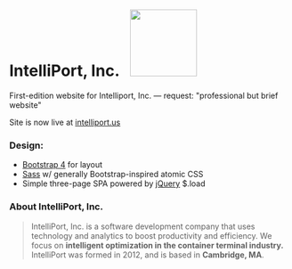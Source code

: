 # IntelliPort, Inc. &nbsp; <img src="http://intelliport.us/images/svg/ship-purple.svg" width="120px">

First-edition website for Intelliport, Inc. — request: "professional but brief website"

Site is now live at [intelliport.us](http://intelliport.us)

### Design:
* [Bootstrap 4](https://getbootstrap.com/) for layout
* [Sass](http://sass-lang.com/) w/ generally Bootstrap-inspired atomic CSS
* Simple three-page SPA powered by [jQuery](http://jquery.com/) $.load

### About IntelliPort, Inc.
> IntelliPort, Inc. is a software development company that uses technology and analytics to boost productivity and efficiency. We focus on **intelligent optimization in the container terminal industry.**
> IntelliPort was formed in 2012, and is based in **Cambridge, MA**.
